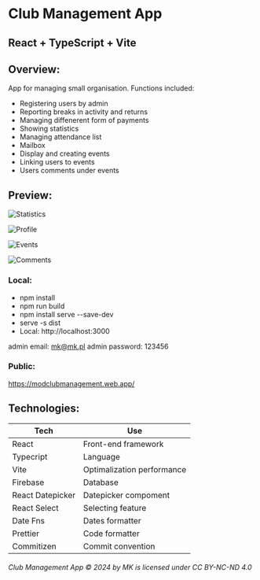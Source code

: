 # Club Management App

## React + TypeScript + Vite

## Overview:

App for managing small organisation.
Functions included:

- Registering users by admin
- Reporting breaks in activity and returns
- Managing diffenerent form of payments
- Showing statistics
- Managing attendance list
- Mailbox
- Display and creating events
- Linking users to events
- Users comments under events

## Preview:

![Statistics](https://firebasestorage.googleapis.com/v0/b/modclubmanagement.appspot.com/o/git-photos%2FZrzut%20ekranu%20z%202024-08-15%2000-54-20.png?alt=media&token=713bcd23-16f9-48ac-bd2f-c462be358988)

![Profile](https://firebasestorage.googleapis.com/v0/b/modclubmanagement.appspot.com/o/git-photos%2FZrzut%20ekranu%20z%202024-08-15%2000-53-35.png?alt=media&token=ded6cc25-c267-49e9-8d69-4efd18f875f1)

![Events](https://firebasestorage.googleapis.com/v0/b/modclubmanagement.appspot.com/o/git-photos%2FZrzut%20ekranu%20z%202024-08-15%2000-54-47.png?alt=media&token=3006affb-6593-4273-8090-2cda804181ce)

![Comments](https://firebasestorage.googleapis.com/v0/b/modclubmanagement.appspot.com/o/git-photos%2FZrzut%20ekranu%20z%202024-08-15%2000-56-13.png?alt=media&token=b2852ee3-c4e2-4061-b4ca-8adf73764197)

### Local:

- npm install
- npm run build
- npm install serve --save-dev
- serve -s dist
- Local: http://localhost:3000

admin email: mk@mk.pl
admin password: 123456

### Public:

https://modclubmanagement.web.app/

## Technologies:

| Tech             | Use                        |
| ---------------- | -------------------------- |
| React            | Front-end framework        |
| Typecript        | Language                   |
| Vite             | Optimalization performance |
| Firebase         | Database                   |
| React Datepicker | Datepicker compoment       |
| React Select     | Selecting feature          |
| Date Fns         | Dates formatter            |
| Prettier         | Code formatter             |
| Commitizen       | Commit convention          |

###### Club Management App © 2024 by MK is licensed under CC BY-NC-ND 4.0
